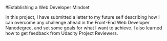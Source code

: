 #Establishing a Web Developer Mindset

In this project, I have submitted a letter to my future self describing how I can overcome any challenge ahead in the Front-End Web Developer Nanodegree, and set some goals for what I want to achieve. I also learned how to get feedback from Udacity Project Reviewers.